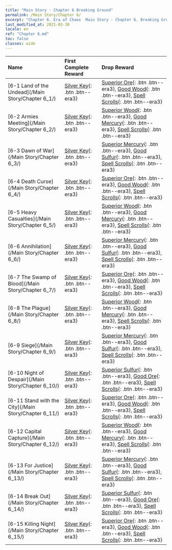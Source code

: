 ```yaml
---
title: "Main Story - Chapter 6 Breaking Ground"
permalink: /Main Story/Chapter 6/
excerpt: "Chapter 6. Era of Chaos  Main Story - Chapter 6. Breaking Ground"
last_modified_at: 2021-03-30
locale: en
ref: "Chapter 6.md"
toc: false
classes: wide
---
```


  | Name |  First Complete Reward | Drop Reward |
  |:------------|:------------|:------------| 
  | [6-1 Land of the Undead](/Main Story/Chapter 6_1/) | [Silver Key](/Items/con_693/){: .btn .btn--era3} | [Superior Ore](/Items/mat_19/){: .btn .btn--era3}, [Good Wood](/Items/mat_13/){: .btn .btn--era3}, [Spell Scrolls](/Items/con_694/){: .btn .btn--era3} |
  | [6-2 Armies Meeting](/Main Story/Chapter 6_2/) | [Silver Key](/Items/con_693/){: .btn .btn--era3} | [Superior Wood](/Items/mat_20/){: .btn .btn--era3}, [Good Mercury](/Items/mat_14/){: .btn .btn--era3}, [Spell Scrolls](/Items/con_694/){: .btn .btn--era3} |
  | [6-3 Dawn of War](/Main Story/Chapter 6_3/) | [Silver Key](/Items/con_693/){: .btn .btn--era3} | [Superior Mercury](/Items/mat_21/){: .btn .btn--era3}, [Good Sulfur](/Items/mat_15/){: .btn .btn--era3}, [Spell Scrolls](/Items/con_694/){: .btn .btn--era3} |
  | [6-4 Death Curse](/Main Story/Chapter 6_4/) | [Silver Key](/Items/con_693/){: .btn .btn--era3} | [Superior Ore](/Items/mat_19/){: .btn .btn--era3}, [Good Wood](/Items/mat_13/){: .btn .btn--era3}, [Spell Scrolls](/Items/con_694/){: .btn .btn--era3} |
  | [6-5 Heavy Casualties](/Main Story/Chapter 6_5/) | [Silver Key](/Items/con_693/){: .btn .btn--era3} | [Superior Wood](/Items/mat_20/){: .btn .btn--era3}, [Good Mercury](/Items/mat_14/){: .btn .btn--era3}, [Spell Scrolls](/Items/con_694/){: .btn .btn--era3} |
  | [6-6 Annihilation](/Main Story/Chapter 6_6/) | [Silver Key](/Items/con_693/){: .btn .btn--era3} | [Superior Mercury](/Items/mat_21/){: .btn .btn--era3}, [Good Sulfur](/Items/mat_15/){: .btn .btn--era3}, [Spell Scrolls](/Items/con_694/){: .btn .btn--era3} |
  | [6-7 The Swamp of Blood](/Main Story/Chapter 6_7/) | [Silver Key](/Items/con_693/){: .btn .btn--era3} | [Superior Ore](/Items/mat_19/){: .btn .btn--era3}, [Good Wood](/Items/mat_13/){: .btn .btn--era3}, [Spell Scrolls](/Items/con_694/){: .btn .btn--era3} |
  | [6-8 The Plague](/Main Story/Chapter 6_8/) | [Silver Key](/Items/con_693/){: .btn .btn--era3} | [Superior Wood](/Items/mat_20/){: .btn .btn--era3}, [Good Mercury](/Items/mat_14/){: .btn .btn--era3}, [Spell Scrolls](/Items/con_694/){: .btn .btn--era3} |
  | [6-9 Siege](/Main Story/Chapter 6_9/) | [Silver Key](/Items/con_693/){: .btn .btn--era3} | [Superior Mercury](/Items/mat_21/){: .btn .btn--era3}, [Good Sulfur](/Items/mat_15/){: .btn .btn--era3}, [Spell Scrolls](/Items/con_694/){: .btn .btn--era3} |
  | [6-10 Night of Despair](/Main Story/Chapter 6_10/) | [Silver Key](/Items/con_693/){: .btn .btn--era3} | [Superior Sulfur](/Items/mat_22/){: .btn .btn--era3}, [Good Ore](/Items/mat_12/){: .btn .btn--era3}, [Spell Scrolls](/Items/con_694/){: .btn .btn--era3} |
  | [6-11 Stand with the City](/Main Story/Chapter 6_11/) | [Silver Key](/Items/con_693/){: .btn .btn--era3} | [Superior Ore](/Items/mat_19/){: .btn .btn--era3}, [Good Wood](/Items/mat_13/){: .btn .btn--era3}, [Spell Scrolls](/Items/con_694/){: .btn .btn--era3} |
  | [6-12 Capital Capture](/Main Story/Chapter 6_12/) | [Silver Key](/Items/con_693/){: .btn .btn--era3} | [Superior Wood](/Items/mat_20/){: .btn .btn--era3}, [Good Mercury](/Items/mat_14/){: .btn .btn--era3}, [Spell Scrolls](/Items/con_694/){: .btn .btn--era3} |
  | [6-13 For Justice](/Main Story/Chapter 6_13/) | [Silver Key](/Items/con_693/){: .btn .btn--era3} | [Superior Mercury](/Items/mat_21/){: .btn .btn--era3}, [Good Sulfur](/Items/mat_15/){: .btn .btn--era3}, [Spell Scrolls](/Items/con_694/){: .btn .btn--era3} |
  | [6-14 Break Out](/Main Story/Chapter 6_14/) | [Silver Key](/Items/con_693/){: .btn .btn--era3} | [Superior Sulfur](/Items/mat_22/){: .btn .btn--era3}, [Good Ore](/Items/mat_12/){: .btn .btn--era3}, [Spell Scrolls](/Items/con_694/){: .btn .btn--era3} |
  | [6-15 Killing Night](/Main Story/Chapter 6_15/) | [Silver Key](/Items/con_693/){: .btn .btn--era3} | [Superior Ore](/Items/mat_19/){: .btn .btn--era3}, [Good Wood](/Items/mat_13/){: .btn .btn--era3}, [Spell Scrolls](/Items/con_694/){: .btn .btn--era3} |
